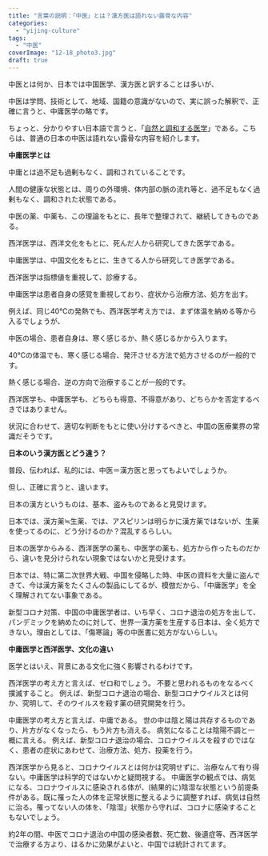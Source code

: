 ```yaml
---
title: "言葉の説明：「中医」とは？漢方医は語れない露骨な内容"
categories: 
  - "yijing-culture"
tags: 
  - "中医"
coverImage: "12-18_photo3.jpg"
draft: true
---
```


中医とは何か、日本では中国医学、漢方医と訳することは多いが、

中医は学問、技術として、地域、国籍の意識がないので、実に誤った解釈で、正確に言うと、中庸医学の略です。

ちょっと、分かりやすい日本語で言うと、「[自然と調和する医学](https://tbtcm.jp/clinic/knowledge.html)」である。こちらは、普通の日本の中医は語れない露骨な内容を紹介します。

**中庸医学とは**

中庸とは過不足も過剰もなく、調和されていることです。

人間の健康な状態とは、周りの外環境、体内部の脈の流れ等と、過不足もなく過剰もなく、調和された状態である。

中医の薬、中薬も、この理論をもとに、長年で整理されて、継続してきものである。

西洋医学は、西洋文化をもとに、死んだ人から研究してきた医学である。

中庸医学は、中国文化をもとに、生きてる人から研究してき医学である。

西洋医学は指標値を重視して、診療する。

中庸医学は患者自身の感覚を重視しており、症状から治療方法、処方を出す。

例えば、同じ40℃の発熱でも、西洋医学考え方では、まず体温を納める等から入るでしょうが、

中医の場合、患者自身は、寒く感じるか、熱く感じるかから入ります。

40℃の体温でも、寒く感じる場合、発汗させる方法で処方させるのが一般的です。

熱く感じる場合、逆の方向で治療することが一般的です。

西洋医学も、中庸医学も、どちらも得意、不得意があり、どちらかを否定するべきではありません。

状況に合わせて、適切な判断をもとに使い分けするべきと、中国の医療業界の常識だそうです。

**日本のいう漢方医とどう違う？**

普段、伝われば、私的には、中医＝漢方医と思ってもよいでしょうか。

但し、正確に言うと、違います。

日本の漢方というものは、基本、盗みものであると見受けます。

日本では、漢方薬≒生薬、では、アスピリンは明らかに漢方薬ではないが、生薬を使ってるのに、どう分けるのか？混乱するらしい。

日本の医学からみる、西洋医学の薬も、中医学の薬も、処方から作ったものだから、違いを見分けられない現象ではないかと見受けます。

日本では、特に第二次世界大戦、中国を侵略した時、中医の資料を大量に盗んできて、今は漢方薬をたくさんの製品にしてるが、模倣だから、「中庸医学」を全く理解されてない事象である。

新型コロナ対策、中国の中庸医学者は、いち早く、コロナ退治の処方を出して、パンデミックを納めたのに対して、世界一漢方薬を生産する日本は、全く処方できない。理由としては、「傷寒論」等の中医書に処方がないらしい。

**中庸医学と西洋医学、文化の違い**

医学とはいえ、背景にある文化に強く影響されるわけです。

西洋医学の考え方と言えば、ゼロ和でしょう。 不要と思われるものをなるべく撲滅すること。 例えば、新型コロナ退治の場合、新型コロナウイルスとは何か、究明して、そのウイルスを殺す薬の研究開発を行う。

中庸医学の考え方と言えば、中庸である。 世の中は陰と陽は共存するものであり、片方がなくなったら、もう片方も消える。 病気になることは陰陽不調と一概に言える。 例えば、新型コロナ退治の場合、コロナウイルスを殺すのではなく、患者の症状にあわせて、治療方法、処方、投薬を行う。

西洋医学から見ると、コロナウイルスとは何かは究明せずに、治療なんて有り得ない。中庸医学は科学的ではないかと疑問視する。 中庸医学の観点では、病気になる、コロナウイルスに感染される体が、(結果的に)陰湿な状態という前提条件がある。既に罹った人の体を正常状態に整えるように調整すれば、病気は自然に治る。罹ってない人の体を、「陰湿」状態から守れば、コロナに感染することもないでしょう。

約2年の間、中医でコロナ退治の中国の感染者数、死亡数、後遺症等、西洋医学で治療する方より、はるかに効果がよいと、中国では統計されてます。
